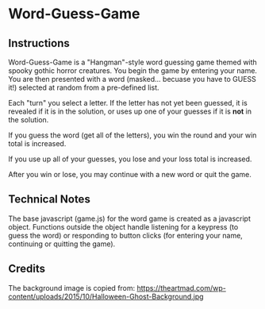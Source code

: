 # Word-Guess-Game

## Instructions
Word-Guess-Game is a "Hangman"-style word guessing game themed with spooky gothic horror creatures.  You begin the game by entering your name.  You are then presented with a word (masked... becuase you have to GUESS it!)  selected at random from a pre-defined list.

Each "turn" you select a letter.  If the letter has not yet been guessed, it is revealed if it is in the solution, or uses up one of your guesses if it is **not** in the solution.

If you guess the word (get all of the letters), you win the round and your win total is increased.

If you use up all of your guesses, you lose and your loss total is increased.

After you win or lose, you may continue with a new word or quit the game.

## Technical Notes
The base javascript (game.js) for the word game is created as a javascript object.  Functions outside the object handle listening for a keypress (to guess the word) or responding to button clicks (for entering your name, continuing or quitting the game).

## Credits
The background image is copied from:
https://theartmad.com/wp-content/uploads/2015/10/Halloween-Ghost-Background.jpg